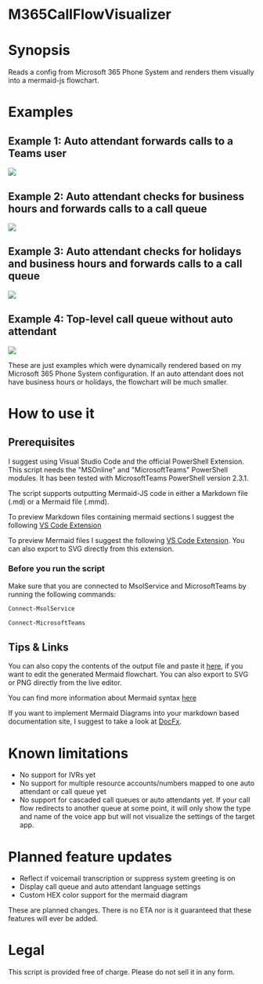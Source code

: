 # M365CallFlowVisualizer

# Synopsis
Reads a config from Microsoft 365 Phone System and renders them visually into a mermaid-js flowchart.

# Examples

## Example 1: Auto attendant forwards calls to a Teams user

![](/Examples/PS_Test_AA_CallFlow_aa_fwd_user.svg)

## Example 2: Auto attendant checks for business hours and forwards calls to a call queue

![](/Examples/PS_Test_AA_CallFlow_only_BusinessHours.svg)

## Example 3: Auto attendant checks for holidays and business hours and forwards calls to a call queue

![](/Examples/PS_Test_AA_CallFlow_Holidays_and_BusinessHours.svg)

## Example 4: Top-level call queue without auto attendant

![](/Examples/CQ_Team_Green_No_AA.svg)

These are just examples which were dynamically rendered based on my Microsoft 365 Phone System configuration. If an auto attendant does not have business hours or holidays, the flowchart will be much smaller.

# How to use it

## Prerequisites

I suggest using Visual Studio Code and the official PowerShell Extension. This script needs the "MSOnline" and "MicrosoftTeams" PowerShell modules. It has been tested with MicrosoftTeams PowerShell version 2.3.1.

The script supports outputting Mermaid-JS code in either a Markdown file (.md) or a Mermaid file (.mmd).

To preview Markdown files containing mermaid sections I suggest the following [VS Code Extension](https://marketplace.visualstudio.com/items?itemName=tomoyukim.vscode-mermaid-editor)

To preview Mermaid files I suggest the following [VS Code Extension](https://marketplace.visualstudio.com/items?itemName=bierner.markdown-mermaid). You can also export to SVG directly from this extension.

### Before you run the script

Make sure that you are connected to MsolService and MicrosoftTeams by running the following commands:

```PowerShell
Connect-MsolService
```

```PowerShell
Connect-MicrosoftTeams
```

## Tips & Links

You can also copy the contents of the output file and paste it [here](https://mermaid-js.github.io/mermaid-live-editor), if you want to edit the generated Mermaid flowchart. You can also export to SVG or PNG directly from the live editor.

You can find more information about Mermaid syntax [here](https://mermaid-js.github.io/mermaid/#/)

If you want to implement Mermaid Diagrams into your markdown based documentation site, I suggest to take a look at [DocFx](https://dotnet.github.io/docfx/).

# Known limitations
- No support for IVRs yet
- No support for multiple resource accounts/numbers mapped to one auto attendant or call queue yet
- No support for cascaded call queues or auto attendants yet. If your call flow redirects to another queue at some point, it will only show the type and name of the voice app but will not visualize the settings of the target app.

# Planned feature updates
- Reflect if voicemail transcription or suppress system greeting is on
- Display call queue and auto attendant language settings
- Custom HEX color support for the mermaid diagram

These are planned changes. There is no ETA nor is it guaranteed that these features will ever be added.

# Legal
This script is provided free of charge. Please do not sell it in any form.

